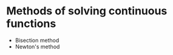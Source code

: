 Methods of solving continuous functions
=====================

* Bisection method
* Newton's method
